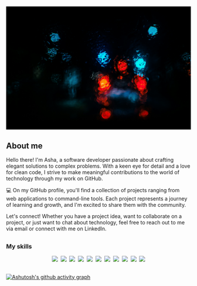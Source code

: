 ![alt text](picture.jpg)

## About me

Hello there! I'm Asha, a software developer passionate about crafting elegant solutions to complex problems. With a keen eye for detail and a love for clean code, I strive to make meaningful contributions to the world of technology through my work on GitHub.

💻 On my GitHub profile, you'll find a collection of projects ranging from web applications to command-line tools. Each project represents a journey of learning and growth, and I'm excited to share them with the community.

Let's connect! Whether you have a project idea, want to collaborate on a project, or just want to chat about technology, feel free to reach out to me via email or connect with me on LinkedIn.
##

### My skills
<p align="center">
  <img src="https://img.shields.io/badge/code-javascript-informational?style=for-the-badge&logo=javascript&logoColor=ffffff&color=9a00cd"/>&nbsp;
  <img src="https://img.shields.io/badge/code-node-informational?style=for-the-badge&logo=javascript&logoColor=ffffff&color=9a00cd"/>&nbsp;
  <img src="https://img.shields.io/badge/code-typescript-informational?style=for-the-badge&logo=typescript&logoColor=ffffff&color=9a00cd"/>&nbsp;
  <img src="https://img.shields.io/badge/code-react-informational?style=for-the-badge&logo=react&logoColor=ffffff&color=9a00cd"/>&nbsp;
  <img src="https://img.shields.io/badge/code-c%23-informational?style=for-the-badge&logo=csharp&logoColor=ffffff&color=9a00cd"/>&nbsp;
  <img src="https://img.shields.io/badge/code-java-informational?style=for-the-badge&logo=coffeescript&logoColor=ffffff&color=9a00cd"/>&nbsp;
  <img src="https://img.shields.io/badge/code-python-informational?style=for-the-badge&logo=python&logoColor=ffffff&color=9a00cd"/>&nbsp;
  <img src="https://img.shields.io/badge/web-html-informational?style=for-the-badge&logo=html5&logoColor=ffffff&color=9a00cd"/>&nbsp;
  <img src="https://img.shields.io/badge/web-css-informational?style=for-the-badge&logo=css3&logoColor=ffffff&color=9a00cd"/>&nbsp;
  <img src="https://img.shields.io/badge/db-mysql-informational?style=for-the-badge&logo=mysql&logoColor=ffffff&color=9a00cd"/>&nbsp;
  <img src="https://img.shields.io/badge/db-firebase-informational?style=for-the-badge&logo=firebase&logoColor=ffffff&color=9a00cd"/>
</p>

##

[![Ashutosh's github activity graph](https://github-readme-activity-graph.vercel.app/graph?username=nishatasha&bg_color=000000&color=fff0f8&line=9a00cd&point=fbeefb&area=true&hide_border=true)](https://github.com/ashutosh00710/github-readme-activity-graph)
<!---
### My stats

<a href="https://github.com/mrspecht">
  <img height="205px" align="center" src="https://github-readme-stats.vercel.app/api?username=mrspecht&theme=vue&show_icons=true" alt="My GitHub stats" />
</a>
<a href="https://github.com/mrspecht">
  <img align="center" src="https://github-readme-stats.vercel.app/api/top-langs/?username=andrespecht&theme=vue&hide=Ruby&show_icons=true&langs_count=3" alt="My 
  GitHub stats"/>
</a>
--_>


MY skills
![<Badge Name>](https://img.shields.io/badge/<Badge Text>-<Background Color>?style=for-the-badge&logo=<Icon Name>&logoColor=<Logo Color>)
<!--
**nishatasha/nishatasha** is a ✨ _special_ ✨ repository because its `README.md` (this file) appears on your GitHub profile.


<!--
**nishatasha/nishatasha** is a ✨ _special_ ✨ repository because its `README.md` (this file) appears on your GitHub profile.

Here are some ideas to get you started:

- 🔭 I’m currently working on ...
- 🌱 I’m currently learning ...
- 👯 I’m looking to collaborate on ...
- 🤔 I’m looking for help with ...
- 💬 Ask me about ...
- 📫 How to reach me: ...
- 😄 Pronouns: ...
- ⚡ Fun fact: ...
-->
